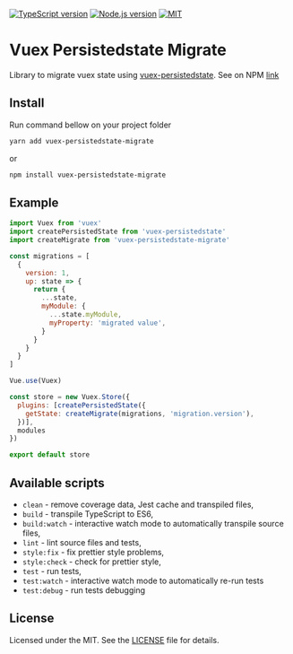 [![TypeScript version][ts-badge]][typescript-42]
[![Node.js version][nodejs-badge]][nodejs]
[![MIT][license-badge]][LICENSE]

# Vuex Persistedstate Migrate

Library to migrate vuex state using [vuex-persistedstate][vuex-persistedstate].
See on NPM [link][npm-link]

## Install

Run command bellow on your project folder

```sh
yarn add vuex-persistedstate-migrate
```
or
```sh
npm install vuex-persistedstate-migrate
```

## Example
```js
import Vuex from 'vuex'
import createPersistedState from 'vuex-persistedstate'
import createMigrate from 'vuex-persistedstate-migrate'

const migrations = [
  {
    version: 1,
    up: state => {
      return {
        ...state,
        myModule: {
          ...state.myModule,
          myProperty: 'migrated value',
        }
      }
    }
  }
]

Vue.use(Vuex)

const store = new Vuex.Store({
  plugins: [createPersistedState({
    getState: createMigrate(migrations, 'migration.version'),
  })],
  modules
})

export default store
```

## Available scripts

+ `clean` - remove coverage data, Jest cache and transpiled files,
+ `build` - transpile TypeScript to ES6,
+ `build:watch` - interactive watch mode to automatically transpile source files,
+ `lint` - lint source files and tests,
+ `style:fix` - fix prettier style problems,
+ `style:check` - check for prettier style,
+ `test` - run tests,
+ `test:watch` - interactive watch mode to automatically re-run tests
+ `test:debug` - run tests debugging

## License
Licensed under the MIT. See the [LICENSE](https://github.com/grandchef/vuex-persistedstate-migrate/blob/master/LICENSE) file for details.

[vuex-persistedstate]: https://github.com/robinvdvleuten/vuex-persistedstate#readme
[ts-badge]: https://img.shields.io/badge/TypeScript-4.2-blue.svg
[nodejs-badge]: https://img.shields.io/badge/Node.js->=%2010-blue.svg
[nodejs]: https://nodejs.org/dist/latest-v10.x/docs/api/
[typescript]: https://www.typescriptlang.org/
[typescript-42]: https://www.typescriptlang.org/docs/handbook/release-notes/typescript-4-2.html
[license-badge]: https://img.shields.io/badge/license-MIT-blue.svg
[license]: https://github.com/grandchef/vuex-persistedstate-migrate/blob/master/LICENSE
[npm-link]: https://www.npmjs.com/package/vuex-persistedstate-migrate
